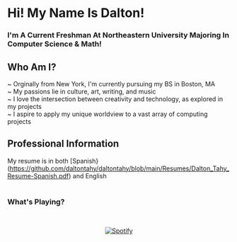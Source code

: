 # Hi! My Name Is Dalton! 
### I'm A Current Freshman At Northeastern University Majoring In Computer Science & Math!  

## Who Am I?
~ Orginally from New York, I'm currently pursuing my BS in Boston, MA  
~ My passions lie in culture, art, writing, and music   
~ I love the intersection between creativity and technology, as explored in my projects   
~ I aspire to apply my unique worldview to a vast array of computing projects  

## Professional Information
My resume is in both [Spanish}(https://github.com/daltontahy/daltontahy/blob/main/Resumes/Dalton_Tahy_Resume-Spanish.pdf) and English
<br/><br/>
### What's Playing?
&nbsp;<div align="center">
  [![Spotify](https://spotify-now-playing-onv2.vercel.app/api/spotify?background_color=0d1117&border_color=ffffff)](https://open.spotify.com/user/daltonthefish)
</div>
<!--
**daltontahy/daltontahy** is a ✨ _special_ ✨ repository because its `README.md` (this file) appears on your GitHub profile.

Here are some ideas to get you started:

- 🔭 I’m currently working on ...
- 🌱 I’m currently learning ...
- 👯 I’m looking to collaborate on ...
- 🤔 I’m looking for help with ...
- 💬 Ask me about ...
- 📫 How to reach me: ...
- 😄 Pronouns: ...
- ⚡ Fun fact: ...
-->
